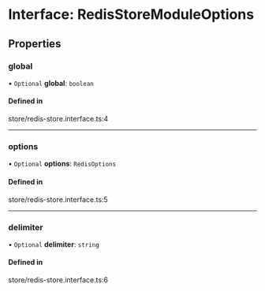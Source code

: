 # Interface: RedisStoreModuleOptions

## Properties

### global

• `Optional` **global**: `boolean`

#### Defined in

store/redis-store.interface.ts:4

___

### options

• `Optional` **options**: `RedisOptions`

#### Defined in

store/redis-store.interface.ts:5

___

### delimiter

• `Optional` **delimiter**: `string`

#### Defined in

store/redis-store.interface.ts:6
